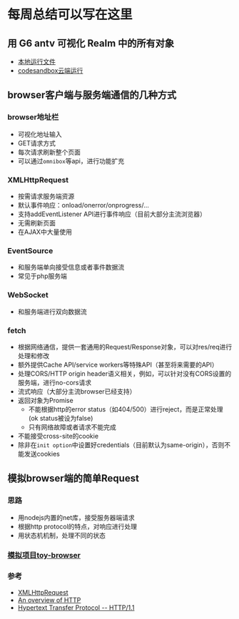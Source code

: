 # 每周总结可以写在这里

## 用 G6 antv 可视化 Realm 中的所有对象

- [本地运行文件]('./objects_antv.html‘)
- [codesandbox云端运行](https://codesandbox.io/s/fancy-frost-j6dro)

## browser客户端与服务端通信的几种方式

### browser地址栏

- 可视化地址输入
- GET请求方式
- 每次请求刷新整个页面
- 可以通过`omnibox`等api，进行功能扩充

### XMLHttpRequest

- 按需请求服务端资源
- 默认事件响应：onload/onerror/onprogress/...
- 支持addEventListener API进行事件响应（目前大部分主流浏览器）
- 无需刷新页面
- 在AJAX中大量使用

### EventSource

- 和服务端单向接受信息或者事件数据流
- 常见于php服务端

### WebSocket

- 和服务端进行双向数据流

### fetch

- 根据网络通信，提供一套通用的Request/Response对象，可以对res/req进行处理和修改
- 额外提供Cache API/service workers等特殊API（甚至将来需要的API）
- 处理CORS/HTTP origin header语义相关，例如，可以针对没有CORS设置的服务端，进行no-cors请求
- 流式响应（大部分主流browser已经支持）
- 返回对象为Promise
  - 不能根据http的error status（如404/500）进行reject，而是正常处理(ok status被设为false)
  - 只有网络故障或者请求不能完成
- 不能接受cross-site的cookie
- 除非在`init option`中设置好credentials（目前默认为same-origin），否则不能发送cookies

## 模拟browser端的简单Request

### 思路

- 用nodejs内置的net库，接受服务器端请求
- 根据http protocol的特点，对响应进行处理
- 用状态机机制，处理不同的状态

### [模拟项目toy-browser](/week05/toy-browser/)

### 参考

- [XMLHttpRequest](https://developer.mozilla.org/en-US/docs/Web/API/XMLHttpRequest)
- [An overview of HTTP](https://developer.mozilla.org/en-US/docs/Web/HTTP/Overview)
- [Hypertext Transfer Protocol -- HTTP/1.1](https://tools.ietf.org/html/rfc2616)

